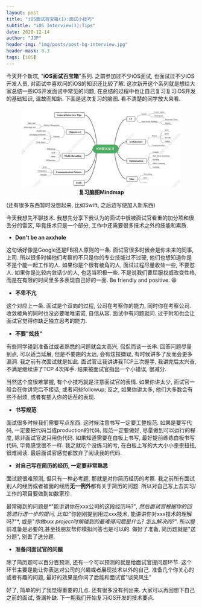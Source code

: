 ```yaml
---
layout: post
title: "iOS面试百宝箱(1):面试小技巧"
subtitle: "iOS Interview(1):Tips"
date: 2020-12-14
author: "JJP"
header-img: "img/posts/post-bg-interview.jpg"
header-mask: 0.3
tags: [iOS]
---
```


今天开个新坑, "**iOS面试百宝箱**"系列. 之前参加过不少iOS面试, 也面试过不少iOS开发人员, 对面试中喜欢问的iOS的知识还比较了解. 这次新开这个系列就是想给大家总结一些iOS开发面试中常见的问题, 在总结的过程中也让自己复习复习iOS开发的基础知识, 温故而知新.   下面是这次复习的脑图. 看不清楚的同学放大来看.

<figure class="image">
  <img src="/img/posts/post-iosinterview-mindmap.png" alt="mindmap"/>
  <center><figcaption><b>复习脑图Mindmap</b></figcaption></center>
</figure>

(还有很多东西暂时没想起来, 比如Swift, 之后边写便加入新东西)

今天我想先不聊技术. 我想先分享下我认为的面试中很被面试官看重的加分项和很丢分的雷区, 毕竟技术只是一个部分, 工作中还需要很多技术之外的技能和素质.

- **Don't be an axxhole**

这句话好像是Google还是FB招人原则的一条. 面试官很多时候会是你未来的同事,上司. 所以很多时候他们考察的不只是你的专业技能过不过硬, 他们也想知道你是不是个能一起工作的人. 如果你是个很有棱角的人, 面试过程尽量收敛一些, 不要怼人. 如果你是比较内敛话少的人, 也适当积极一些. 不是说我们要屈服权威改变性格, 而是在有限的时间里多多表现自己好的一面. Be friendly and positive. 😆

- **不卑不亢**

这个对应上一条. 面试是个双向的过程, 公司在考察你的能力, 同时你在考察公司. 收敛棱角的同时也没必要唯唯诺诺, 自信从容. 面试中有问题就问. 过于附和也会让面试官觉得你缺乏独立思考的能力. 

- **不要"炫技"**

有些同学碰到准备过或者熟悉的问题就会太高兴, 侃侃而谈一长串.  回答问题尽量到点, 可以适当延展, 但是不要跑的太远, 会有炫技嫌疑, 有时候讲多了反而会更多漏洞. 我之前有次面试就是如此. 面试官让我讲讲我TCP三次握手, 我讲完后太兴奋, 不满足继续讲了TCP 4次挥手. 结果被面试官指出一个小错误, 很减分. 

当然这个度很难掌握, 有个小技巧就是注意面试官的表情. 如果你讲太少, 面试官一般会在你讲完后不接话, 或者问些followup; 反之, 如果你讲太多, 他们大多数会有些不耐烦, 或者有插入你的话茬的表现. 

- **书写规范**

面试很多时候我们需要写点东西. 这时候注意书写一定要工整规范. 如果是要写代码, 一定要把代码当成production的代码, 规范一定要做好, 尽量做到可以运行的程度, 除非面试官说只用伪代码. 如果知道需要在白板上书写, 最好提前练练白板书写代码, 毕竟感觉很不一样. 我之就吃个没练习的亏, 在白板上写的大大小小歪歪扭扭, 很难阅读. 最后面试官感觉都放弃了阅读我的代码. 

- **对自己写在简历的经历, 一定要非常熟悉**

面试题很难预测, 但只有一种必考题, 那就是对你简历经历的考察. 我之前所有面试别人的经历或者被面的经历**无一例外**都有关于简历的问题. 所以对自己写上去实习/工作的项目要做到如数家珍. 

最常碰到的问题是*"能讲讲你在xxx公司的这段经历吗?"*, 然后面试官根据你的回答进行进一步的提问, 比如:*"你刚刚提到用过xxx技术, 能讲讲你对xxx技术的理解吗?"*,  或是"*你做xxx project时候碰到的最难得问题是什么? 怎么解决的?*". 所以提前准备是必要的,甚至找朋友帮你模拟问答也是可以的. 做好了准备, 简历题就是"送分题", 别丢了送分题.

- **准备问面试官的问题**

除了简历题可以百分百预测, 还有一个可以预测的就是给面试官提问题环节. 这个环节主要是能让你表达对公司的兴趣或者展现技术以外的自己. 准备几个你关心的或者有趣的问题, 最好的效果是你问了后能和面试官"谈笑风生"



好了, 简单的列了我觉得重要的几点. 还有很多没有列出来. 大家可以再回想下自己之前的面试, 查漏补缺. 下一期我们开始复习iOS开发的技术要点.